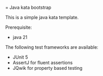 = Java kata bootstrap

This is a simple java kata template.

Prerequisite:
- java 21

The following test frameworks are available:
- JUnit 5
- AssertJ for fluent assertions
- JQwik for property based testing